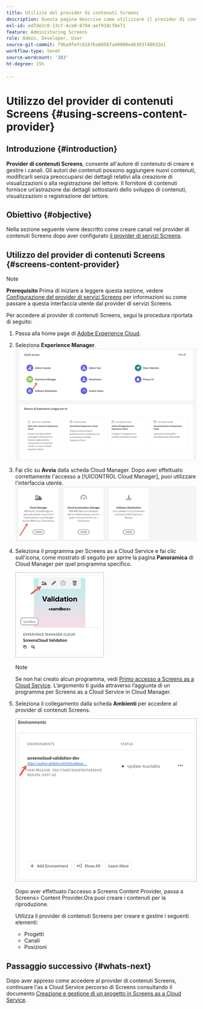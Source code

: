 ```yaml
---
title: Utilizzo del provider di contenuti Screens
description: Questa pagina descrive come utilizzare il provider di contenuti Screens per la creazione di contenuti.
exl-id: ed7de2c0-13cf-4ce0-8794-aef918cf8e71
feature: Administering Screens
role: Admin, Developer, User
source-git-commit: f9ba9fefc61876a60567a40000ed6303740032e1
workflow-type: tm+mt
source-wordcount: '383'
ht-degree: 15%

---
```


# Utilizzo del provider di contenuti Screens {#using-screens-content-provider}

## Introduzione {#introduction}

**Provider di contenuti Screens**, consente all&#39;autore di contenuto di creare e gestire i canali. Gli autori dei contenuti possono aggiungere nuovi contenuti, modificarli senza preoccuparsi dei dettagli relativi alla creazione di visualizzazioni o alla registrazione del lettore. Il fornitore di contenuti fornisce un’astrazione dai dettagli sottostanti dello sviluppo di contenuti, visualizzazioni o registrazione del lettore.

## Obiettivo {#objective}

Nella sezione seguente viene descritto come creare canali nel provider di contenuti Screens dopo aver configurato [il provider di servizi Screens](https://experienceleague.adobe.com/docs/experience-manager-cloud-service/content/screens-as-cloud-service/configure-screens-cloud/using-screens-content-provider.html?lang=en).

## Utilizzo del provider di contenuti Screens {#screens-content-provider}

>[!NOTE]
>**Prerequisito**
>Prima di iniziare a leggere questa sezione, vedere [Configurazione del provider di servizi Screens](https://experienceleague.adobe.com/docs/experience-manager-cloud-service/content/screens-as-cloud-service/configure-screens-cloud/navigating-to-screens-services-provider.html) per informazioni su come passare a questa interfaccia utente dal provider di servizi Screens.

Per accedere al provider di contenuti Screens, segui la procedura riportata di seguito:

1. Passa alla home page di [Adobe Experience Cloud](https://experience.adobe.com).

1. Seleziona **Experience Manager**.
   ![Pagina di destinazione per l&#39;accesso rapido alle aree di Experience Manager.](/help/implementing/cloud-manager/getting-access-to-aem-in-cloud/assets/landing-page1.png)

1. Fai clic su **Avvia** dalla scheda Cloud Manager. Dopo aver effettuato correttamente l&#39;accesso a [!UICONTROL Cloud Manager], puoi utilizzare l&#39;interfaccia utente.
   ![Quattro aree di Cloud Manager, ovvero Brand Portal, Cloud Manager, Cloud Acceleration Manager e Distribuzione di software, ognuna delle quali mostra il proprio pulsante di avvio.](/help/implementing/cloud-manager/getting-access-to-aem-in-cloud/assets/landing-page2.png)

1. Seleziona il programma per Screens as a Cloud Service e fai clic sull&#39;icona, come mostrato di seguito per aprire la pagina **Panoramica** di Cloud Manager per quel programma specifico.

   ![L&#39;icona della pagina Panoramica di Cloud Manager è visualizzata all&#39;estrema sinistra di una barra degli strumenti.](/help/screens-cloud/assets/configure/screens-cp-1.png)

   >[!NOTE]
   >Se non hai creato alcun programma, vedi [Primo accesso a Screens as a Cloud Service](https://experienceleague.adobe.com/docs/experience-manager-cloud-service/content/screens-as-cloud-service/onboarding-screens-cloud/first-time-login-screens-cloud.html). L’argomento ti guida attraverso l’aggiunta di un programma per Screens as a Cloud Service in Cloud Manager.

1. Seleziona il collegamento dalla scheda **Ambienti** per accedere al provider di contenuti Screens.

   ![Collegamento evidenziato dalla scheda Ambienti che consente di accedere al provider di contenuti Screens.](/help/screens-cloud/assets/configure/screens-cp-2.png)

   Dopo aver effettuato l’accesso a Screens Content Provider, passa a Screens> Content Provider.Ora puoi creare i contenuti per la riproduzione.

   Utilizza il provider di contenuti Screens per creare e gestire i seguenti elementi:

   * Progetti
   * Canali
   * Posizioni

## Passaggio successivo {#whats-next}

Dopo aver appreso come accedere al provider di contenuti Screens, continuare l&#39;as a Cloud Service percorso di Screens consultando il documento [Creazione e gestione di un progetto in Screens as a Cloud Service](https://experienceleague.adobe.com/docs/experience-manager-cloud-service/content/screens-as-cloud-service/create-content/creating-projects-screens-cloud.html).
